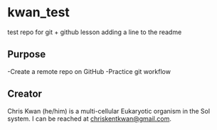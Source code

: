 # kwan_test
test repo for git + github lesson
adding a line to the readme

## Purpose 

-Create a remote repo on GitHub
-Practice git workflow 

## Creator

Chris Kwan (he/him) is a multi-cellular Eukaryotic organism in the Sol system. I can be reached at [chriskentkwan@gmail.com](mailto:chriskentkwan@gmail.com).

